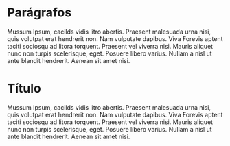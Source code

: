 # Parágrafos 

Mussum Ipsum, cacilds vidis litro abertis. Praesent malesuada urna nisi, quis volutpat erat hendrerit non. Nam vulputate dapibus. Viva Forevis aptent taciti sociosqu ad litora torquent. Praesent vel viverra nisi. Mauris aliquet nunc non turpis scelerisque, eget. Posuere libero varius. Nullam a nisl ut ante blandit hendrerit. Aenean sit amet nisi.

# Título

Mussum Ipsum, cacilds vidis litro abertis. Praesent malesuada urna nisi, quis volutpat erat hendrerit non. Nam vulputate dapibus. Viva Forevis aptent taciti sociosqu ad litora torquent. Praesent vel viverra nisi. Mauris aliquet nunc non turpis scelerisque, eget. Posuere libero varius. Nullam a nisl ut ante blandit hendrerit. Aenean sit amet nisi.